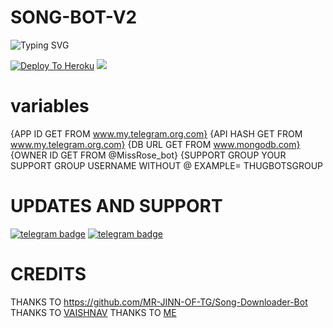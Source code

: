 # SONG-BOT-V2
![Typing SVG](https://readme-typing-svg.herokuapp.com/?lines=welcome+To+JISOO's+Repo!;created+by+RAIHAN!;A+simple+SONG+DOWNLOADER+bot!;and+all+futures)</p>


[![Deploy To Heroku](https://www.herokucdn.com/deploy/button.svg)](https://heroku.com/deploy?template=https://github.com/raihanvaliyakath/SONG-BOT-V2)
<img src="https://telegra.ph/file/1aa954cf0a324b523a5e8.jpg">


# variables
{APP ID GET FROM www.my.telegram.org.com}
{API HASH GET FROM www.my.telegram.org.com}
{DB URL GET FROM www.mongodb.com}
{OWNER ID GET FROM @MissRose_bot}
{SUPPORT GROUP YOUR SUPPORT GROUP USERNAME WITHOUT @ EXAMPLE= THUGBOTSGROUP


# UPDATES AND SUPPORT

[![telegram badge](https://img.shields.io/badge/Telegram-Group-30302f?style=flat&logo=telegram)](https://telegram.dog/thugbotsgroup)
[![telegram badge](https://img.shields.io/badge/Telegram-Channel-30302f?style=flat&logo=telegram)](https://telegram.dog/thugbots)

# CREDITS

THANKS TO https://github.com/MR-JINN-OF-TG/Song-Downloader-Bot
THANKS TO [VAISHNAV](t.me/Vaishnavgr8)
THANKS TO [ME](t.me/RAIHAN_TG)


